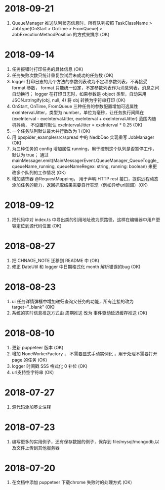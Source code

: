 # 2018-09-21
1. QueueManager 推送队列状态信息时，所有队列按照 TaskClassName > JobType(OnStart > OnTime > FromQueue) > JobExecutionMethodPosition 的方式来排序 (OK)    

# 2018-09-14
1. 任务报错时打印任务的具体信息 (OK)  
2. 任务失败次数只统计重复尝试后未成功的任务数 (OK)  
3. logger 打印日志的几个方法的参数列表改为不定项参数列表，不再接受 format 参数， format 只能统一设定，不定参数列表作为消息列表，消息之间自动换行；
    logger 在打印日志时，如果参数是 object 类型，自动采用 JSON.stringify(obj, null, 4) 将 obj 转换为字符串打印 (OK)  
4. OnStart, OnTime, FromQueue 三种任务的参数配置增加可选属性 exeIntervalJitter，类型为 number，单位为毫秒，让任务执行间隔在 (exeInterval - exeIntervalJitter, exeInterval + exeIntervalJitter) 范围内随机抖动，
    不设置时默认 exeIntervalJitter = exeInterval * 0.25  (OK)  
5. 一个任务队列默认最大并行数改为 1 (OK)  
6. 用 ppspider_example/src/spread 中的 NedbDao 实现重写 JobManager (OK)    
7. 为三种任务的 config 增加属性 running，用于控制这个队列是否暂停工作，默认为 true；
    通过 mainMessager.emit(MainMessagerEvent.QueueManager_QueueToggle_queueName_running, queueNameRegex: string, running: boolean) 来更改多个队列的工作情况 (OK)  
8. 增加装饰器 @RequestMapping， 用于声明 HTTP rest 接口，提供远程动态添加任务的能力，返回抓取结果需要自行实现（例如异步url回调）(OK)    

# 2018-09-12
1. 把代码中对 index.ts 中导出类的引用地址改为原路径，这样在编辑器中用户更容定位到源代码位置 (OK)

# 2018-08-27
1. 把 CHNAGE_NOTE 迁移到 README 中 (OK)
2. 修正 DateUtil 和 logger 中日期格式化 month 解析错误的bug (OK)

# 2018-08-23
1. ui 任务详情弹框中增加递归查询父任务的功能，所有连接的改为 target="_blank" (OK)
2. 系统的实时信息推送方式由 周期推送 改为 事件驱动延迟缓存推送 (OK)

# 2018-08-10
1. 更新 puppeteer 版本 (OK)
2. 增加 NoneWorkerFactory ， 不需要显式手动实例化 ，用于处理不需要打开 page 的任务 (OK)
3. logger 时间戳 SSS 格式化 0 补位 (OK)
4. url支持空字符串 (OK)

# 2018-07-27
1. 源代码添加英文注释

# 2018-07-23
1. 编写更多的实用例子，还有保存数据的例子，保存到 file/mysql/mongodb,以及文件上传到其他服务器  

# 2018-07-20
1. 在文档中添加 puppeteer 下载chrome 失败时的处理方式 (OK)    

